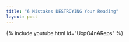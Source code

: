 ```yaml
---
title: "6 Mistakes DESTROYING Your Reading"
layout: post
---
```


{% include youtube.html id="UxpO4nAReps" %}